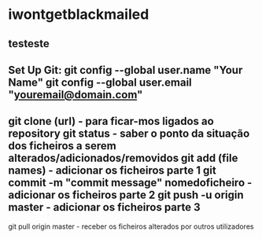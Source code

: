# iwontgetblackmailed
testeste
--------------------------------------------------------
Set Up Git:
git config --global user.name "Your Name"
git config --global user.email "youremail@domain.com"
--------------------------------------------------------
git clone (url) - para ficar-mos ligados ao repository
git status - saber o ponto da situação dos ficheiros a serem alterados/adicionados/removidos
git add (file names) - adicionar os ficheiros parte 1
git commit -m "commit message" nomedoficheiro - adicionar os ficheiros parte 2
git push -u origin master - adicionar os ficheiros parte 3
--------------------------------------------------------
git pull origin master - receber os ficheiros alterados por outros utilizadores
